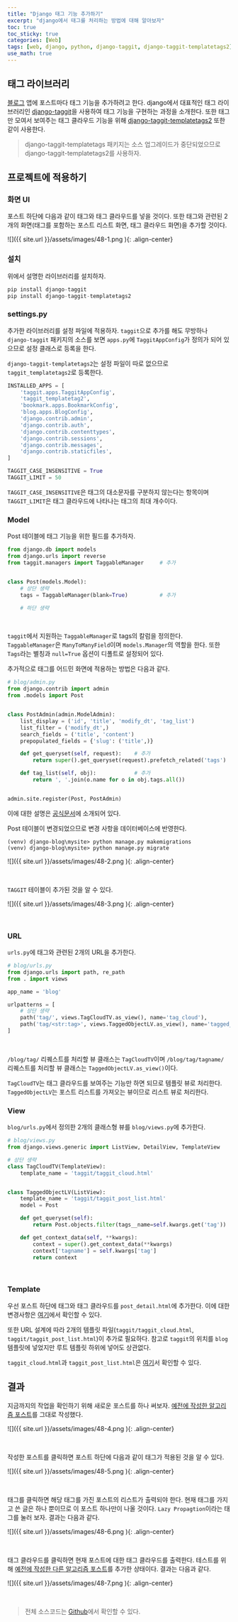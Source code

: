 ```yaml
---
title: "Django 태그 기능 추가하기"
excerpt: "django에서 태그를 처리하는 방법에 대해 알아보자"
toc: true
toc_sticky: true
categories: [Web]
tags: [web, django, python, django-taggit, django-taggit-templatetags2]
use_math: true
---
```


## 태그 라이브러리

[블로그](https://github.com/sys09270883/django-blog) 앱에 포스트마다 태그 기능을 추가하려고 한다. django에서 대표적인 태그 라이브러리인 [django-taggit](https://django-taggit.readthedocs.io/en/latest/)을 사용하여 태그 기능을 구현하는 과정을 소개한다. 또한 태그만 모여서 보여주는 태그 클라우드 기능을 위해 [django-taggit-templatetags2](https://github.com/fizista/django-taggit-templatetags2) 또한 같이 사용한다.  
> django-taggit-templatetags 패키지는 소스 업그레이드가 중단되었으므로 django-taggit-templatetags2를 사용하자.

## 프로젝트에 적용하기

### 화면 UI
포스트 하단에 다음과 같이 태그와 태그 클라우드를 넣을 것이다. 또한 태그와 관련된 2개의 화면(태그를 포함하는 포스트 리스트 화면, 태그 클라우드 화면)을 추가할 것이다.  

![]({{ site.url }}/assets/images/48-1.png ){: .align-center}

### 설치
위에서 설명한 라이브러리를 설치하자. 

```python
pip install django-taggit
pip install django-taggit-templatetags2
```

### settings.py

추가한 라이브러리를 설정 파일에 적용하자. `taggit`으로 추가를 해도 무방하나 `django-taggit` 패키지의 소스를 보면 `apps.py`에 `TaggitAppConfig`가 정의가 되어 있으므로 설정 클래스로 등록을 한다.  

`django-taggit-templatetags2`는 설정 파일이 따로 없으므로 `taggit_templatetags2`로 등록한다.

```python
INSTALLED_APPS = [
    'taggit.apps.TaggitAppConfig',
    'taggit_templatetag2',
    'bookmark.apps.BookmarkConfig',
    'blog.apps.BlogConfig',
    'django.contrib.admin',
    'django.contrib.auth',
    'django.contrib.contenttypes',
    'django.contrib.sessions',
    'django.contrib.messages',
    'django.contrib.staticfiles',
]

TAGGIT_CASE_INSENSITIVE = True
TAGGIT_LIMIT = 50
```
  

`TAGGIT_CASE_INSENSITIVE`은 태그의 대소문자를 구분하지 않는다는 항목이며 `TAGGIT_LIMIT`은 태그 클라우드에 나타나는 태그의 최대 개수이다.

### Model
Post 테이블에 태그 기능을 위한 필드를 추가하자. 

```python
from django.db import models
from django.urls import reverse
from taggit.managers import TaggableManager     # 추가


class Post(models.Model):
    # 상단 생략
    tags = TaggableManager(blank=True)          # 추가

    # 하단 생략
```

<br>

`taggit`에서 지원하는 `TaggableManager`로 tags의 칼럼을 정의한다. `TaggableManager`은 `ManyToManyField`이며 `models.Manager`의 역할을 한다. 또한 `Tags`라는 별칭과 `null=True` 옵션이 디폴트로 설정되어 있다.  

추가적으로 태그를 어드민 화면에 적용하는 방법은 다음과 같다.

```python
# blog/admin.py
from django.contrib import admin
from .models import Post


class PostAdmin(admin.ModelAdmin):
    list_display = ('id', 'title', 'modify_dt', 'tag_list')                         # 추가
    list_filter = ('modify_dt',)
    search_fields = ('title', 'content')
    prepopulated_fields = {'slug': ('title',)}

    def get_queryset(self, request):    # 추가
        return super().get_queryset(request).prefetch_related('tags')

    def tag_list(self, obj):            # 추가
        return ', '.join(o.name for o in obj.tags.all())


admin.site.register(Post, PostAdmin)

```

이에 대한 설명은 [공식문서](https://django-taggit.readthedocs.io/en/latest/admin.html)에 소개되어 있다.  

Post 테이블이 변경되었으므로 변경 사항을 데이터베이스에 반영한다. 

```
(venv) django-blog\mysite> python manage.py makemigrations
(venv) django-blog\mysite> python manage.py migrate
```

![]({{ site.url }}/assets/images/48-2.png ){: .align-center}

<br>

`TAGGIT` 테이블이 추가된 것을 알 수 있다.

![]({{ site.url }}/assets/images/48-3.png ){: .align-center}

<br>

### URL
`urls.py`에 태그와 관련된 2개의 URL을 추가한다.

```python
# blog/urls.py
from django.urls import path, re_path
from . import views

app_name = 'blog'

urlpatterns = [
    # 상단 생략
    path('tag/', views.TagCloudTV.as_view(), name='tag_cloud'),
    path('tag/<str:tag>', views.TaggedObjectLV.as_view(), name='tagged_object_list'),
]
```

<br>

`/blog/tag/` 리퀘스트를 처리할 뷰 클래스는 `TagCloudTV`이며 `/blog/tag/tagname/` 리퀘스트를 처리할 뷰 클래스는 `TaggedObjectLV.as_view()`이다.  

`TagCloudTV`는 태그 클라우드를 보여주는 기능만 하면 되므로 템플릿 뷰로 처리한다. `TaggedObjectLV`는 포스트 리스트를 가져오는 뷰이므로 리스트 뷰로 처리한다.

### View
`blog/urls.py`에서 정의한 2개의 클래스형 뷰를 `blog/views.py`에 추가한다.

```python
# blog/views.py
from django.views.generic import ListView, DetailView, TemplateView

# 상단 생략
class TagCloudTV(TemplateView):
    template_name = 'taggit/taggit_cloud.html'


class TaggedObjectLV(ListView):
    template_name = 'taggit/taggit_post_list.html'
    model = Post

    def get_queryset(self):
        return Post.objects.filter(tags__name=self.kwargs.get('tag'))

    def get_context_data(self, **kwargs):
        context = super().get_context_data(**kwargs)
        context['tagname'] = self.kwargs['tag']
        return context
```

<br>

### Template
우선 포스트 하단에 태그와 태그 클라우드를 `post_detail.html`에 추가한다. 이에 대한 변경사항은 [여기](https://github.com/sys09270883/django-blog/blob/master/mysite/blog/templates/blog/post_detail.html)에서 확인할 수 있다.  

또한 URL 설계에 따라 2개의 템플릿 파일(`taggit/taggit_cloud.html`, `taggit/taggit_post_list.html`)이 추가로 필요하다. 참고로 `taggit`의 위치를 `blog` 템플릿에 넣었지만 루트 템플릿 하위에 넣어도 상관없다.  

`taggit_cloud.html`과 `taggit_post_list.html`은 [여기](https://github.com/sys09270883/django-blog/tree/master/mysite/blog/templates/taggit)서 확인할 수 있다.  


## 결과
지금까지의 작업을 확인하기 위해 새로운 포스트를 하나 써보자. [예전에 작성한 알고리즘 포스트](https://sys09270883.github.io/ps/39/)를 그대로 작성했다.  

![]({{ site.url }}/assets/images/48-4.png ){: .align-center}

<br>

작성한 포스트를 클릭하면 포스트 하단에 다음과 같이 태그가 적용된 것을 알 수 있다.

![]({{ site.url }}/assets/images/48-5.png ){: .align-center}

<br>

태그를 클릭하면 해당 태그를 가진 포스트의 리스트가 출력되야 한다. 현재 태그를 가지고 쓴 글은 하나 뿐이므로 이 포스트 하나만이 나올 것이다. `Lazy Propagtion`이라는 태그를 눌러 보자. 결과는 다음과 같다.

![]({{ site.url }}/assets/images/48-6.png ){: .align-center}

<br>

태그 클라우드를 클릭하면 현재 포스트에 대한 태그 클라우드를 출력한다. 테스트를 위해 [예전에 작성한 다른 알고리즘 포스트](https://sys09270883.github.io/ps/15/)를 추가한 상태이다. 결과는 다음과 같다.  

![]({{ site.url }}/assets/images/48-7.png ){: .align-center}

<br>

> 전체 소스코드는 [Github](https://github.com/sys09270883/django-blog)에서 확인할 수 있다.


<br>
